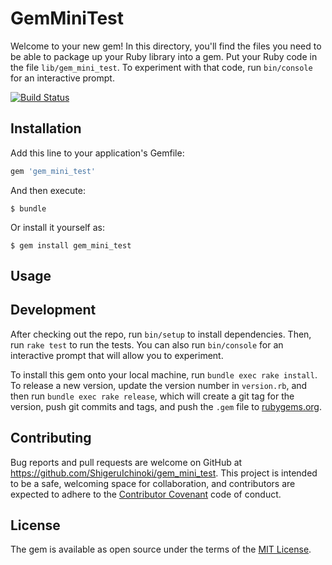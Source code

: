 # GemMiniTest

Welcome to your new gem! In this directory, you'll find the files you need to be able to package up your Ruby library into a gem. Put your Ruby code in the file `lib/gem_mini_test`. To experiment with that code, run `bin/console` for an interactive prompt.


[![Build Status](https://travis-ci.org/ShigeruIchinoki/gem_mini_test.svg)](https://travis-ci.org/ShigeruIchinoki/gem_mini_test)



## Installation

Add this line to your application's Gemfile:

```ruby
gem 'gem_mini_test'
```

And then execute:

    $ bundle

Or install it yourself as:

    $ gem install gem_mini_test

## Usage


## Development

After checking out the repo, run `bin/setup` to install dependencies. Then, run `rake test` to run the tests. You can also run `bin/console` for an interactive prompt that will allow you to experiment.

To install this gem onto your local machine, run `bundle exec rake install`. To release a new version, update the version number in `version.rb`, and then run `bundle exec rake release`, which will create a git tag for the version, push git commits and tags, and push the `.gem` file to [rubygems.org](https://rubygems.org).

## Contributing

Bug reports and pull requests are welcome on GitHub at https://github.com/ShigeruIchinoki/gem_mini_test. This project is intended to be a safe, welcoming space for collaboration, and contributors are expected to adhere to the [Contributor Covenant](contributor-covenant.org) code of conduct.


## License

The gem is available as open source under the terms of the [MIT License](http://opensource.org/licenses/MIT).

